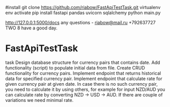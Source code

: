 #install
git clone https://github.com/riabow/FastApiTestTask.git
virtualenv env 
activate 
pip install fastapi pandas uvicorn sqlalchemy
python main.py 

http://127.0.0.1:5000/docs
any questions - riabow@mail.ru +792637727 TWO 8 
have a good day.



# FastApiTestTask
task Design database structure for currency pairs that contains date. Add functionality (script) to populate initial data from file. Create CRUD functionality for currency pairs. Implement endpoint that returns historical data for specified currency pair. Implement endpoint that calculate rate for given currency pair at given date. In case there is no such currency pair, you need to calculate it by using others, for example for input NZD/AUD you can calculate rate by converting NZD -> USD -> AUD. If there are couple of variations we need minimal rate.

